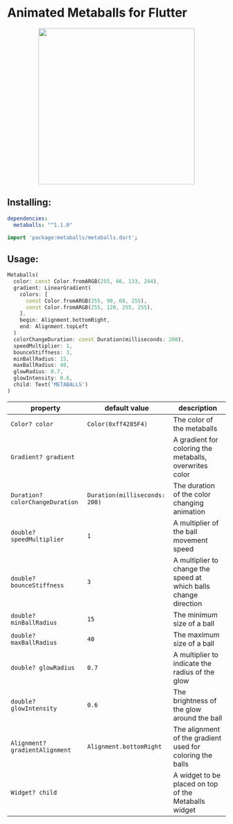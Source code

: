 <!-- 
This README describes the package. If you publish this package to pub.dev,
this README's contents appear on the landing page for your package.

For information about how to write a good package README, see the guide for
[writing package pages](https://dart.dev/guides/libraries/writing-package-pages). 

For general information about developing packages, see the Dart guide for
[creating packages](https://dart.dev/guides/libraries/create-library-packages)
and the Flutter guide for
[developing packages and plugins](https://flutter.dev/developing-packages). 
-->

# Animated Metaballs for Flutter

<p align="center">
  <img src="https://raw.githubusercontent.com/T99Rots/readme_data/main/flutter/metaballs/metaballs.webp" width="360px">
</p>

## Installing:
```yaml
dependencies:
  metaballs: "^1.1.0"
```
```dart
import 'package:metaballs/metaballs.dart';
```
## Usage:
```dart
Metaballs(
  color: const Color.fromARGB(255, 66, 133, 244),
  gradient: LinearGradient(
    colors: [
      const Color.fromARGB(255, 90, 60, 255),
      const Color.fromARGB(255, 120, 255, 255),
    ],
    begin: Alignment.bottomRight,
    end: Alignment.topLeft
  )
  colorChangeDuration: const Duration(milliseconds: 200),
  speedMultiplier: 1,
  bounceStiffness: 3,
  minBallRadius: 15,
  maxBallRadius: 40,
  glowRadius: 0.7,
  glowIntensity: 0.6,
  child: Text('METABALLS')
)
```

| property                        | default value                 | description                                                      |
|---------------------------------|-------------------------------|------------------------------------------------------------------|
| `Color? color`                  | `Color(0xff4285F4)`           | The color of the metaballs                                       |
| `Gradient? gradient`            |                               | A gradient for coloring the metaballs, overwrites color          |
| `Duration? colorChangeDuration` | `Duration(milliseconds: 200)` | The duration of the color changing animation                     |
| `double? speedMultiplier`       | `1`                           | A multiplier of the ball movement speed                          |
| `double? bounceStiffness`       | `3`                           | A multiplier to change the speed at which balls change direction |
| `double? minBallRadius`         | `15`                          | The minimum size of a ball                                       |
| `double? maxBallRadius`         | `40`                          | The maximum size of a ball                                       |
| `double? glowRadius`            | `0.7`                         | A multiplier to indicate the radius of the glow                  |
| `double? glowIntensity`         | `0.6`                         | The brightness of the glow around the ball                       |
| `Alignment? gradientAlignment`  | `Alignment.bottomRight`       | The alignment of the gradient used for coloring the balls        |
| `Widget? child`                 |                               | A widget to be placed on top of the Metaballs widget             |
